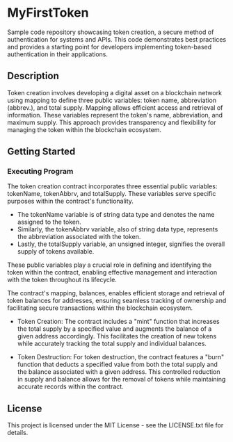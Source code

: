 # MyFirstToken
Sample code repository showcasing token creation, a secure method of authentication for systems and APIs. This code demonstrates best practices and provides a starting point for developers implementing token-based authentication in their applications.
## Description
Token creation involves developing a digital asset on a blockchain network using mapping to define three public variables: token name, abbreviation (abbrev.), and total supply. Mapping allows efficient access and retrieval of information. These variables represent the token's name, abbreviation, and maximum supply. This approach provides transparency and flexibility for managing the token within the blockchain ecosystem.
## Getting Started
### Executing Program
The token creation contract incorporates three essential public variables: tokenName, tokenAbbrv, and totalSupply. These variables serve specific purposes within the contract's functionality. 
* The tokenName variable is of string data type and denotes the name assigned to the token. 
* Similarly, the tokenAbbrv variable, also of string data type, represents the abbreviation associated with the token. 
* Lastly, the totalSupply variable, an unsigned integer, signifies the overall supply of tokens available.

These public variables play a crucial role in defining and identifying the token within the contract, enabling effective management and interaction with the token throughout its lifecycle.

The contract's mapping, balances, enables efficient storage and retrieval of token balances for addresses, ensuring seamless tracking of ownership and facilitating secure transactions within the blockchain ecosystem.

* Token Creation:
The contract includes a "mint" function that increases the total supply by a specified value and augments the balance of a given address accordingly. This facilitates the creation of new tokens while accurately tracking the total supply and individual balances.

* Token Destruction:
For token destruction, the contract features a "burn" function that deducts a specified value from both the total supply and the balance associated with a given address. This controlled reduction in supply and balance allows for the removal of tokens while maintaining accurate records within the contract.

## License

This project is licensed under the MIT License - see the LICENSE.txt file for details.







